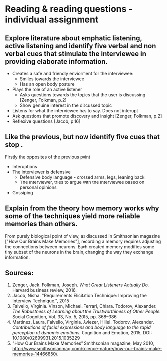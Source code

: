 # Reading & reading questions - individual assignment

## Explore literature about emphatic listening, active listening and identify five verbal and non verbal cues that stimulate the interviewee in providing elaborate information. 

- Creates a safe and friendly enviorment for the interviewee:
    * Smiles towards the interviewee
    * Has an open body posture
- Plays the role of an active listener
    * Asks questions towards the topics that the user is discussing [Zenger, Folkman, p.2]
    * Show genuine interest in the discussed topic
- Listens for what the interviewee has to say. Does not interupt
- Ask questions that promote discovery and insight [Zenger, Folkman, p.2]
- Reflexive questions [Jacob, p.16]


## Like the previous, but now identify five cues that stop .

Firstly the opposites of the previous point

- Interuptions
- The interviewer is defensive
    * Defensive body language - crossed arms, legs, leaning back
    * The interviewer, tries to argue with the interviewee based on personal opinions
- Gossiping

## Explain from the theory how memory works why some of the techniques yield more reliable memories than others.

From purely biological point of view, as discussed in Smithsonian magazine ["How Our Brains Make Memories"], recording a memory requires adjusting the connections between neurons. Each created memory modifies some tiny subset of the neurons in the brain, changing the way they exchange information.

## Sources:
1. Zenger, Jack. Folkman, Joseph. *What Great Listeners Actually Do.* Harvard business review, 2016.
2. Jacob, Nisha. "Requirements Elicitation Technique: Improving the Interview Technique.", 2015
3. Falvello, Virginia. Vinson, Michael. Ferrari, Chiara. Todorov, Alexander. *The Robustness of Learning about the
Trustworthiness of Other People.* Social Cognition, Vol. 33, No. 5, 2015, pp. 368–386
4. Martinez, Laura. Falvello, Virginia. Aviezer, Hillel. Todorov, Alexander. *Contributions of facial expressions and body language to the rapid perception of
dynamic emotions.* Cognition and Emotion, 2015, DOI: 10.1080/02699931.2015.1035229
5. "How Our Brains Make Memories" Smithsonian magazine, May 2010, http://www.smithsonianmag.com/science-nature/how-our-brains-make-memories-14466850/.